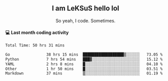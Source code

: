<h2 align="center">I am LeKSuS hello lol</h2>
<p align="center">So yeah, I code. Sometimes.</p>

#### :computer: Last month coding activity
<!--START_SECTION:waka-->

```txt
Total Time: 50 hrs 31 mins

Go                38 hrs 15 mins  ██████████████████▒░░░░░░   73.05 %
Python            7 hrs 54 mins   ███▓░░░░░░░░░░░░░░░░░░░░░   15.12 %
YAML              2 hrs 8 mins    █░░░░░░░░░░░░░░░░░░░░░░░░   04.10 %
Other             1 hr 50 mins    █░░░░░░░░░░░░░░░░░░░░░░░░   03.51 %
Markdown          37 mins         ▒░░░░░░░░░░░░░░░░░░░░░░░░   01.19 %
```

<!--END_SECTION:waka-->
